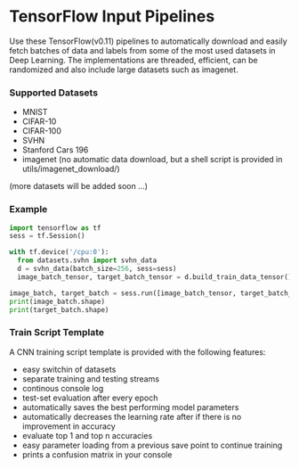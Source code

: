 # TensorFlow Input Pipelines

Use these TensorFlow(v0.11) pipelines to automatically download and easily fetch batches of data and labels from some of the most used datasets in Deep Learning. The implementations are threaded, efficient, can be randomized and also include large datasets such as imagenet. 

### Supported Datasets
- MNIST
- CIFAR-10
- CIFAR-100
- SVHN
- Stanford Cars 196
- imagenet (no automatic data download, but a shell script is provided in utils/imagenet_download/)

(more datasets will be added soon ...)

### Example
```python
import tensorflow as tf
sess = tf.Session()

with tf.device('/cpu:0'):
  from datasets.svhn import svhn_data
  d = svhn_data(batch_size=256, sess=sess)
  image_batch_tensor, target_batch_tensor = d.build_train_data_tensor()

image_batch, target_batch = sess.run([image_batch_tensor, target_batch_tensor])
print(image_batch.shape)
print(target_batch.shape)
```

### Train Script Template
A CNN training script template is provided with the following features:
- easy switchin of datasets
- separate training and testing streams
- continous console log 
- test-set evaluation after every epoch
- automatically saves the best performing model parameters
- automatically decreases the learning rate after if there is no improvement in accuracy
- evaluate top 1 and top n accuracies
- easy parameter loading from a previous save point to continue training
- prints a confusion matrix in your console

